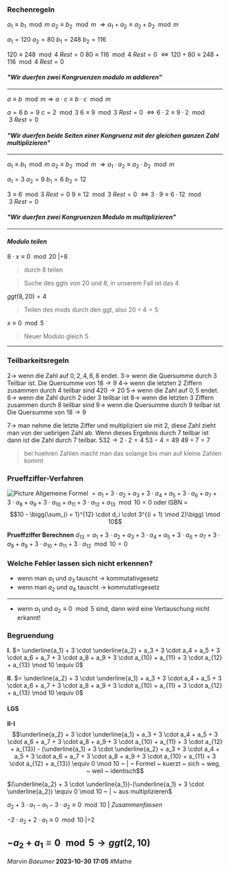 ### **Rechenregeln**
$a_1 \equiv b_1 \mod m$
$a_2 \equiv b_2 \mod m$
$\Longrightarrow a_1 + a_2 \equiv a_2 + b_2 \mod m$

$a_1 = 120 ~ a_2 = 80 ~ b_1 = 248 ~ b_2 = 116$

$120 \equiv 248 \mod 4 ~ Rest = 0$
$80 \equiv 116 \mod 4 ~ Rest = 0$
$\Leftrightarrow 120 + 80 \equiv 248 + 116 \mod 4 ~ Rest = 0$
#### *"Wir duerfen zwei Kongruenzen modulo m addieren"*
---
$a \equiv b \mod m \Longrightarrow a \cdot c \equiv b \cdot c \mod m$

$a = 6 ~ b = 9 ~ c = 2 \mod 3$
$6 \equiv 9 \mod 3 ~ Rest = 0$
$\Leftrightarrow 6 \cdot 2 \equiv 9 \cdot 2 \mod 3 ~ Rest = 0$
#### *"Wir duerfen beide Seiten einer Kongruenz mit der gleichen ganzen Zahl multiplizieren"* 
---
$a_1 \equiv b_1 \mod m$
$a_2 \equiv b_2 \mod m$
$\Longrightarrow a_1 \cdot a_2 \equiv a_2 \cdot b_2 \mod m$

$a_1 = 3 ~ a_2 = 9 ~ b_1 = 6 ~ b_2 = 12$

$3 \equiv 6 \mod 3 ~ Rest = 0$
$9 \equiv 12 \mod 3 ~ Rest = 0$
$\Leftrightarrow 3 \cdot 9 \equiv 6 \cdot 12 \mod 3 ~ Rest = 0$
#### *"Wir duerfen zwei Kongruenzen Modulo m multiplizieren"*
---
#### *Modulo teilen*
$8 \cdot x \equiv 0 \mod 20 ~ | \div 8$ 
> durch 8 teilen

> Suche des ggts von 20 und 8, in unserem Fall ist das 4

$ggt(8,20) = 4$
> Teilen des mods durch den ggt, also $20 \div 4 = 5$

$x \equiv 0 \mod 5$ 
> Neuer Modulo gleich 5
---
### **Teilbarkeitsregeln**
$2 \rightarrow$ wenn die Zahl auf ${0,2,4,6,8}$ endet.
$3 \rightarrow$ wenn die Quersumme durch 3 Teilbar ist. Die Quersumme von $18 \rightarrow 9$
$4 \rightarrow$ wenn die letzten 2 Ziffern zusammen durch 4 teilbar sind $420 \rightarrow 20$
$5 \rightarrow$ wenn die Zahl auf ${0,5}$ endet.
$6 \rightarrow$ wenn die Zahl durch 2 oder 3 teilbar ist
$8 \rightarrow$ wenn die letzten 3 Ziffern zusammen durch 8 teilbar sind
$9 \rightarrow$ wenn die Quersumme durch 9 teilbar ist Die Quersumme von $18 \rightarrow 9$

$7 \rightarrow$ man nehme die letzte Ziffer und multipliziert sie mit 2, diese Zahl zieht man von der uebrigen Zahl ab. Wenn dieses Ergebnis durch 7 teilbar ist dann ist die Zahl durch 7 teilbar.
$532 \rightarrow 2 \cdot 2 = 4$
$53 - 4 = 49$
$49 \div 7 = 7$
> bei hoehren Zahlen macht man das solange bis man auf kleine Zahlen kommt
### **Prueffziffer-Verfahren**
![Picture](https://cdn.discordapp.com/attachments/1139161006761857024/1151908043953549342/image.png)
Allgemeine Formel $= a_1 + 3 \cdot a_2 + a_3 + 3 \cdot a_4 + a_5 + 3 \cdot a_6 + a_7 + 3 \cdot a_8 + a_9 + 3 \cdot a_{10} + a_{11} + 3 \cdot a_{12} + a_{13} \mod 10 = 0$
oder ISBN =
$$10 - \bigg(\sum_{i = 1}^{12} \cdot d_i \cdot 3^{(i + 1) \mod 2}\bigg) \mod 10$$

**Prueffziffer Berechnen**
$d_{13} = a_1 + 3 \cdot a_2 + a_3 + 3 \cdot a_4 + a_5 + 3 \cdot a_6 + a_7 + 3 \cdot a_8 + a_9 + 3 \cdot a_{10} + a_{11} + 3 \cdot a_{12} \mod 10 = 0$

### Welche Fehler lassen sich nicht erkennen?
- wenn man $a_1$ und $a_3$ tauscht $\rightarrow$ kommutativgesetz
- wenn man $a_2$ und $a_4$ tauscht $\rightarrow$ kommutativgesetz
---
- wenn $a_1$ und $a_2 \equiv 0 \mod 5$ sind, dann wird eine Vertauschung nicht erkannt!

### **Begruendung**
**I.** 
$= \underline{a_1} + 3 \cdot \underline{a_2} + a_3 + 3 \cdot a_4 + a_5 + 3 \cdot a_6 + a_7 + 3 \cdot a_8 + a_9 + 3 \cdot a_{10} + a_{11} + 3 \cdot a_{12} + a_{13} \mod 10 \equiv 0$

**II.** $= \underline{a_2} + 3 \cdot \underline{a_1} + a_3 + 3 \cdot a_4 + a_5 + 3 \cdot a_6 + a_7 + 3 \cdot a_8 + a_9 + 3 \cdot a_{10} + a_{11} + 3 \cdot a_{12} + a_{13} \mod 10 \equiv 0$

#### **LGS**
**II-I**
$$\underline{a_2} + 3 \cdot \underline{a_1} + a_3 + 3 \cdot a_4 + a_5 + 3 \cdot a_6 + a_7 + 3 \cdot a_8 + a_9 + 3 \cdot a_{10} + a_{11} + 3 \cdot a_{12} + a_{13})  - (\underline{a_1} + 3 \cdot \underline{a_2} + a_3 + 3 \cdot a_4 + a_5 + 3 \cdot a_6 + a_7 + 3 \cdot a_8 + a_9 + 3 \cdot a_{10} + a_{11} + 3 \cdot a_{12} + a_{13})  \equiv  0 \mod 10 ~ | ~ Formel ~ kuerzt ~ sich ~ weg, ~ weil ~ identisch$$

$(\underline{a_2} + 3 \cdot \underline{a_1})-(\underline{a_1} + 3 \cdot \underline{a_2}) \equiv 0 \mod 10 ~ | ~ aus multiplizieren$

$a_2 + 3 \cdot a_1 - a_1 - 3 \cdot a_2 \equiv 0 \mod 10 ~ | ~ Zusammenfassen$

$- 2 \cdot a_2 + 2 \cdot a_1 \equiv 0 \mod 10 ~ | \div 2$

$-a_2 + a_1 \equiv 0 \mod 5 \rightarrow ggt(2,10)$  
---
*Marvin Baeumer* **2023-10-30 17:05** #Mathe